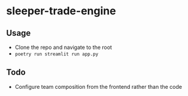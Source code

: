# sleeper-trade-engine

## Usage

- Clone the repo and navigate to the root
- `poetry run streamlit run app.py`

## Todo

- Configure team composition from the frontend rather than the code